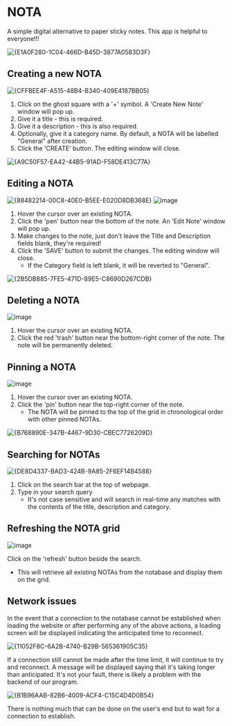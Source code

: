 # NOTA
A simple digital alternative to paper sticky notes. This app is helpful to everyone!!!

![{E1A0F280-1C04-466D-B45D-3877A0583D3F}](https://github.com/user-attachments/assets/55abf75a-2103-419e-8d32-b55faf0d744b)


## Creating a new NOTA
![{CFFBEE4F-A515-48B4-B340-409E4187BB05}](https://github.com/user-attachments/assets/2e7e3178-9124-4665-917a-2f60f92c50a5)

1. Click on the ghost square with a '+' symbol. A 'Create New Note' window will pop up.
2. Give it a title - this is required.
3. Give it a description - this is also required.
4. Optionally, give it a category name. By default, a NOTA will be labelled "General" after creation.
5. Click the 'CREATE' button. The editing window will close.

![{A9C50F57-EA42-44B5-91AD-F58DE413C77A}](https://github.com/user-attachments/assets/db04d739-746f-46c4-9f46-7d69f27c4202)

## Editing a NOTA
![{88482214-00C8-40E0-B5EE-E020D8DB368E}](https://github.com/user-attachments/assets/7e0d907e-28ce-4524-a24e-a1f0c6a200a8)
![image](https://github.com/user-attachments/assets/2ee2b849-9e95-4f6f-b922-761141ce708c)

1. Hover the cursor over an existing NOTA.
2. Click the 'pen' button near the bottom of the note. An 'Edit Note' window will pop up.
3. Make changes to the note, just don't leave the Title and Description fields blank, they're required!
4. Click the 'SAVE' button to submit the changes. The editing window will close. 
   * If the Category field is left blank, it will be reverted to "General".

![{2B5DB885-7FE5-471D-89E5-C8690D267CDB}](https://github.com/user-attachments/assets/9a3a64dd-63cc-40a4-859b-ebf4e0040db5)

## Deleting a NOTA
![image](https://github.com/user-attachments/assets/114e1772-15eb-46fe-898e-4755e23cbf9b)

1. Hover the cursor over an existing NOTA.
2. Click the red 'trash' button near the bottom-right corner of the note. The note will be permanently deleted.

## Pinning a NOTA
![image](https://github.com/user-attachments/assets/10c195c7-3cfd-4d63-af8d-59f5bba960ee)

1. Hover the cursor over an existing NOTA.
2. Click the 'pin' button near the top-right corner of the note.
   * The NOTA will be pinned to the top of the grid in chronological order with other pinned NOTAs.

![{B768890E-347B-4467-9D30-CBEC7726209D}](https://github.com/user-attachments/assets/e04f0d9e-f69b-4d41-854d-44dd333c3544)

## Searching for NOTAs
![{DE8D4337-BAD3-424B-9A85-2F6EF14B4588}](https://github.com/user-attachments/assets/2e21ec63-1a98-443f-b8f3-3145148884a3)

1. Click on the search bar at the top of webpage.
2. Type in your search query
   * It's not case sensitive and will search in real-time any matches with the contents of the title, description and category.
  
## Refreshing the NOTA grid
![image](https://github.com/user-attachments/assets/be6a3dec-2620-4c83-a011-117376ae363f)

Click on the 'refresh' button beside the search.
  * This will retrieve all existing NOTAs from the notabase and display them on the grid.

## Network issues
In the event that a connection to the notabase cannot be established when loading the website or after performing any of the above actions, a loading screen will be displayed indicating the anticipated time to reconnect.

![{11052F8C-6A2B-4740-B29B-565361905C35}](https://github.com/user-attachments/assets/8ff5e93c-cac3-4e19-9fe7-cb846f51ee0b)

If a connection still cannot be made after the time limit, it will continue to try and reconnect. 
A message will be displayed saying that it's taking longer than anticipated. It's not your fault, there is likely a problem with the backend of our program.

![{B1B96AAB-82B6-4009-ACF4-C15C4D4D0B54}](https://github.com/user-attachments/assets/19511270-edc8-44d6-90e7-8ba93ce60b8a)

There is nothing much that can be done on the user's end but to wait for a connection to establish.
